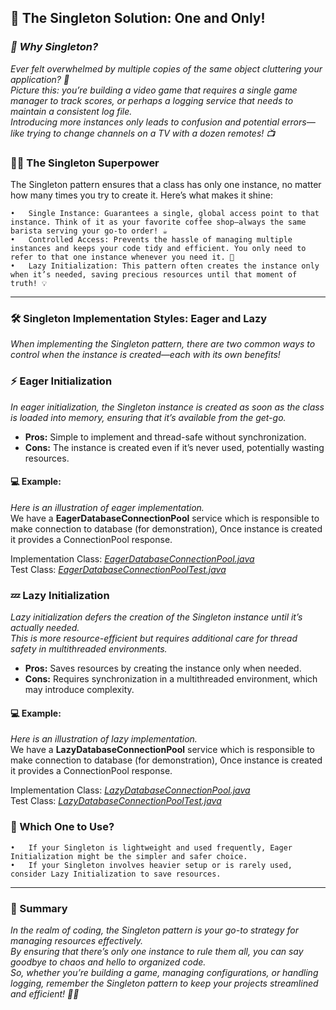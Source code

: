 ## 🌟 The Singleton Solution: One and Only!

### *🚀 Why Singleton?*

*Ever felt overwhelmed by multiple copies of the same object cluttering your application? 🤯 <br/>
Picture this: you’re building a video game that requires a single game manager to track scores, or perhaps a logging
service that needs to maintain a consistent log file. <br/>
Introducing more instances only leads to confusion and potential errors—like trying to change channels on a TV with a
dozen remotes! 📺*

### 🦸‍♂️ The Singleton Superpower

The Singleton pattern ensures that a class has only one instance, no matter how many times you try to create it. Here’s
what makes it shine:

	•	Single Instance: Guarantees a single, global access point to that instance. Think of it as your favorite coffee shop—always the same barista serving your go-to order! ☕
	•	Controlled Access: Prevents the hassle of managing multiple instances and keeps your code tidy and efficient. You only need to refer to that one instance whenever you need it. 🧹
	•	Lazy Initialization: This pattern often creates the instance only when it’s needed, saving precious resources until that moment of truth! 💡

---

### 🛠️ Singleton Implementation Styles: Eager and Lazy

*When implementing the Singleton pattern, there are two common ways to control when the instance is created—each with
its own benefits!*

### ⚡ Eager Initialization

*In eager initialization, the Singleton instance is created as soon as the class is loaded into memory, ensuring that
it’s available from the get-go.*

- **Pros:** Simple to implement and thread-safe without synchronization.
- **Cons:** The instance is created even if it’s never used, potentially wasting resources.

#### 💻 Example:

*Here is an illustration of eager implementation.*<br/>
We have a **EagerDatabaseConnectionPool** service which is responsible to make connection to database (for demonstration),
Once instance is created it provides a ConnectionPool response.

Implementation Class:
*[EagerDatabaseConnectionPool.java](/dp-singleton/src/main/java/com/absolute/bonkers/singleton/eager/EagerDatabaseConnectionPool.java)*<br/>
Test Class:
*[EagerDatabaseConnectionPoolTest.java](/dp-singleton/src/test/java/com/absolute/bonkers/singleton/eager/EagerDatabaseConnectionPoolTest.java)*<br/>

### 💤 Lazy Initialization

*Lazy initialization defers the creation of the Singleton instance until it’s actually needed.<br/>
This is more resource-efficient but requires additional care for thread safety in multithreaded environments.*

- **Pros:** Saves resources by creating the instance only when needed.
- **Cons:** Requires synchronization in a multithreaded environment, which may introduce complexity.

#### 💻 Example:

*Here is an illustration of lazy implementation.*<br/>
We have a **LazyDatabaseConnectionPool** service which is responsible to make connection to database (for demonstration),
Once instance is created it provides a ConnectionPool response.

Implementation Class:
*[LazyDatabaseConnectionPool.java](/dp-singleton/src/main/java/com/absolute/bonkers/singleton/lazy/LazyDatabaseConnectionPool.java)*<br/>
Test Class:
*[LazyDatabaseConnectionPoolTest.java](/dp-singleton/src/test/java/com/absolute/bonkers/singleton/lazy/LazyDatabaseConnectionPoolTest.java)*<br/>

### 🧠 Which One to Use?

	•	If your Singleton is lightweight and used frequently, Eager Initialization might be the simpler and safer choice.
	•	If your Singleton involves heavier setup or is rarely used, consider Lazy Initialization to save resources.

---

### 🌈 Summary

*In the realm of coding, the Singleton pattern is your go-to strategy for managing resources effectively.<br/>
By ensuring that there’s only one instance to rule them all, you can say goodbye to chaos and hello to organized
code.<br/>
So, whether you’re building a game, managing configurations, or handling logging, remember the Singleton pattern to keep
your projects streamlined and efficient! 🌟✨*
